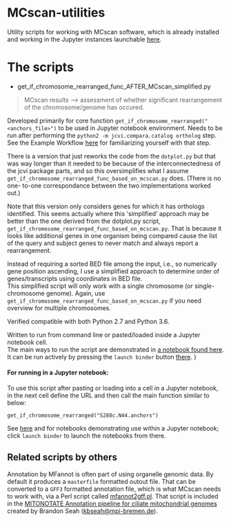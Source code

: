 # MCscan-utilities

Utility scripts for working with MCscan software, which is already installed and working in the Jupyter instances launchable [here](https://github.com/fomightez/mcscan-binder).

# The scripts

* get_if_chromosome_rearranged_func_AFTER_MCscan_simplified.py
> MCscan results --> assessment of whether significant rearrangement of the chromosome/genome has occured.

Developed primarily for core function `get_if_chromosome_rearranged("<anchors_file>")` to be used in Jupyter notebook environment. 
Needs to be run after performing the `python2 -m jcvi.compara.catalog ortholog` step. See the Example Workflow [here](https://github.com/tanghaibao/jcvi/wiki/MCscan-(Python-version)) for familiarizing yourself with that step.

There is a version that just reworks the code from the `dotplot.py` but that
was way longer than it needed to be because of the interconnectedness of the 
jcvi package parts, and so this oversimplifies what I assume
`get_if_chromosome_rearranged_func_based_on_mcscan.py` does. (There is no one-
to-one correspondance between the two implementations worked out.)

Note that this version only considers genes for which it has orthologs identified. This seems actually where this 'simplified' approach may be better than the one derived from the dotplot.py script, `get_if_chromosome_rearranged_func_based_on_mcscan.py`. That is because it looks like additional genes in one organism being compared cause the list of the query and subject genes to never match and always report a rearrangement.

Instead of requiring a sorted BED file among the input, i.e., so numerically 
gene position ascending, I use a simplified approach 
to determine order of genes/transcripts using coordinates in BED file.  
This simplified script will only work 
with a single chromosome (or single-chromosome genome). Again, use 
`get_if_chromosome_rearranged_func_based_on_mcscan.py` if you need overview
for multiple chromosomes.

Verified compatible with both Python 2.7 and Python 3.6.

Written to run from command line or pasted/loaded inside a Jupyter notebook cell.  
The main ways to run the script are demonstrated in [a notebook found here](https://github.com/fomightez/????). It can be run actively by pressing the `launch binder` button [there](https://github.com/fomightez/????). )



#### For running in a Jupyter notebook:

To use this script after pasting or loading into a cell in a Jupyter notebook, in the next cell define the URL and then call the main function similar to below:
```
get_if_chromosome_rearranged("S288c.N44.anchors") 
```
See [here](https://git.io/vh8M7) and for notebooks demonstrating use within a Jupyter notebook; click `launch binder` to launch the notebooks from there.


Related scripts by others
-------

Annotation by MFannot is often part of using organelle genomic data. By default it produces a `masterfile` formatted outout file. That can be converted to a `GFF3` formatted annotation file, which is what MCscan needs to work with, via a Perl script called [mfannot2gff.pl](https://github.com/kbseah/mitonotate/blob/master/mfannot2gff.pl). That script is included in the [MITONOTATE Annotation pipeline for ciliate mitochondrial genomes](https://github.com/kbseah/mitonotate) created by Brandon Seah (kbseah@mpi-bremen.de).

